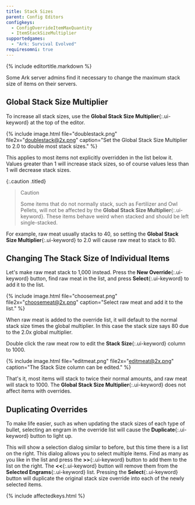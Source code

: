 ```yaml
---
title: Stack Sizes
parent: Config Editors
configkeys:
  - ConfigOverrideItemMaxQuantity
  - ItemStackSizeMultiplier
supportedgames:
  - "Ark: Survival Evolved"
requiresomni: true
---
```

{% include editortitle.markdown %}

Some Ark server admins find it necessary to change the maximum stack size of items on their servers.

## Global Stack Size Multiplier

To increase all stack sizes, use the **Global Stack Size Multiplier**{:.ui-keyword} at the top of the editor.

{% include image.html file="doublestack.png" file2x="doublestack@2x.png" caption="Set the Global Stack Size Multiplier to 2.0 to double most stack sizes." %}

This applies to most items not explicitly overridden in the list below it. Values greater than 1 will increase stack sizes, so of course values less than 1 will decrease stack sizes.

{:.caution .titled}
> Caution
> 
> Some items that do not normally stack, such as Fertilizer and Owl Pellets, will not be affected by the **Global Stack Size Multiplier**{:.ui-keyword}. These items behave weird when stacked and should be left single-stacked.

For example, raw meat usually stacks to 40, so setting the **Global Stack Size Multiplier**{:.ui-keyword} to 2.0 will cause raw meat to stack to 80.

## Changing The Stack Size of Individual Items

Let's make raw meat stack to 1,000 instead. Press the **New Override**{:.ui-keyword} button, find raw meat in the list, and press **Select**{:.ui-keyword} to add it to the list.

{% include image.html file="choosemeat.png" file2x="choosemeat@2x.png" caption="Select raw meat and add it to the list." %}

When raw meat is added to the override list, it will default to the normal stack size times the global multiplier. In this case the stack size says 80 due to the 2.0x global multiplier.

Double click the raw meat row to edit the **Stack Size**{:.ui-keyword} column to 1000.

{% include image.html file="editmeat.png" file2x="editmeat@2x.png" caption="The Stack Size column can be edited." %}

That's it, most items will stack to twice their normal amounts, and raw meat will stack to 1000. The **Global Stack Size Multiplier**{:.ui-keyword} does not affect items with overrides.

## Duplicating Overrides

To make life easier, such as when updating the stack sizes of each type of bullet, selecting an engram in the override list will cause the **Duplicate**{:.ui-keyword} button to light up.

This will show a selection dialog similar to before, but this time there is a list on the right. This dialog allows you to select multiple items. Find as many as you like in the list and press the **>>**{:.ui-keyword} button to add them to the list on the right. The **<<**{:.ui-keyword} button will remove them from the **Selected Engrams**{:.ui-keyword} list. Pressing the **Select**{:.ui-keyword} button will duplicate the original stack size override into each of the newly selected items.

{% include affectedkeys.html %}